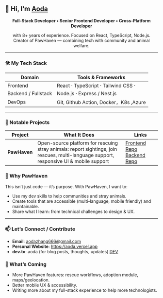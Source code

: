 ## 👋 Hi, I’m [Aoda](https://aoda.vercel.app)

<p align="center">
  <strong>Full-Stack Developer • Senior Frontend Developer • Cross-Platform Developer</strong>
</p>

<p align="center">
  with 8+ years of experience. Focused on React, TypeScript, Node.js. Creator of PawHaven — combining tech with community and animal welfare.  

---

### 🛠 My Tech Stack

| Domain | Tools & Frameworks |
|---|---|
| Frontend | React · TypeScript · Tailwind CSS · |
| Backend / Fullstack | Node.js · Express / Nest.js |
| DevOps | Git, Github Action, Docker，K8s ,Azure |

---

### 🧰 Notable Projects

| Project | What It Does | Links |
|---|---|---|
| **PawHaven** | Open-source platform for rescuing stray animals: report sightings, join rescues, multi-language support, responsive UI & mobile support | [Frontend Repo](https://github.com/aoda-zhang/PawHaven-frontEnd) [Backend Repo](https://github.com/aoda-zhang/PawHaven-backEnd) |

### 🌱 Why PawHaven

This isn’t just code — it’s purpose. With PawHaven, I want to:

- Use my dev skills to help communities and stray animals.  
- Create tools that are accessible (multi-language, mobile friendly) and maintainable.  
- Share what I learn: from technical challenges to design & UX.  

---

### 📫 Let’s Connect / Contribute

- **Email**: aodazhang666@gmail.com 
- **Personal Website**: https://aoda.vercel.app
- **dev.to**: aoda (for blog posts, thoughts, updates)  [DEV](https://dev.to/aoda-zhang)  

### 🔭 What’s Coming

- More PawHaven features: rescue workflows, adoption module, maps/geolocation.  
- Better mobile UX & accessibility.  
- Writing more about my full-stack experience to help more technologists.
